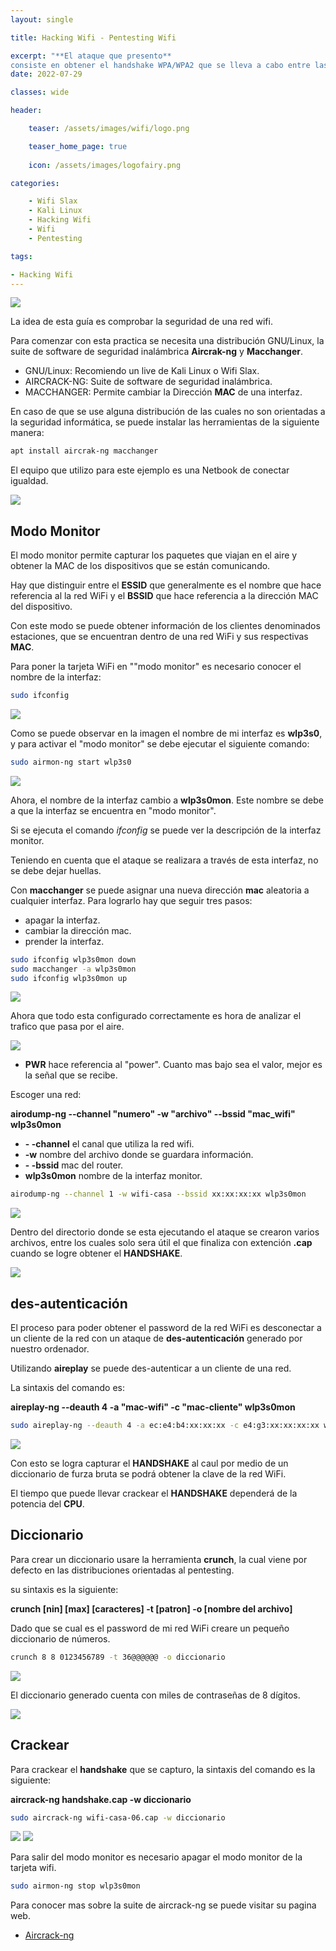 ```yaml
---
layout: single

title: Hacking Wifi - Pentesting Wifi

excerpt: "**El ataque que presento**
consiste en obtener el handshake WPA/WPA2 que se lleva a cabo entre las estaciones (clientes Wi-Fi) y el BSSID (punto de acceso) para intercambiar la clave compartida de cifrado de la red Wi-Fi durante la fase de autenticación, y luego intentar romperlo off-line mediante un diccionario de contraseñas."
date: 2022-07-29

classes: wide

header:

    teaser: /assets/images/wifi/logo.png

    teaser_home_page: true
    
    icon: /assets/images/logofairy.png

categories:

    - Wifi Slax
    - Kali Linux
    - Hacking Wifi
    - Wifi
    - Pentesting

tags:  

- Hacking Wifi
---
```


![](/assets/images/wifi/wallpapers.png)

La idea de esta guía es comprobar la seguridad de una red wifi. 

Para comenzar con esta practica se necesita una distribución GNU/Linux, la suite de software de seguridad inalámbrica **Aircrak-ng** y **Macchanger**.

* GNU/Linux: Recomiendo un live de Kali Linux o Wifi Slax.
* AIRCRACK-NG: Suite de software de seguridad inalámbrica. 
* MACCHANGER: Permite cambiar la Dirección **MAC** de una interfaz.

En caso de que se use alguna distribución de las cuales no son orientadas a la seguridad informática, se puede instalar las herramientas de la siguiente manera:

```bash
apt install aircrak-ng macchanger
```

El equipo que utilizo para este ejemplo es una Netbook de conectar igualdad.


![](/assets/images/wifi/debian.png)


## Modo Monitor

El modo monitor permite capturar los paquetes que viajan en el aire y obtener la MAC de los dispositivos que se están comunicando.

Hay que distinguir entre el **ESSID** que generalmente es el nombre que hace referencia al la red WiFi y el **BSSID** que hace referencia a la dirección MAC del dispositivo.

Con este modo se puede obtener información de los clientes denominados estaciones, que se encuentran dentro de una red WiFi y sus respectivas **MAC**.


Para poner la tarjeta WiFi en ""modo monitor" es necesario conocer el nombre de la interfaz:


```bash
sudo ifconfig
```
![](/assets/images/wifi/ifconfig.png)

Como se puede observar en la imagen el nombre de mi interfaz es **wlp3s0**, y para activar el "modo monitor" se debe ejecutar el siguiente comando:

```bash
sudo airmon-ng start wlp3s0
```
![](/assets/imagen/wifi/monitor.png)

Ahora, el nombre de la interfaz cambio a **wlp3s0mon**. Este nombre se debe a que la interfaz se encuentra en "modo monitor".

Si se ejecuta el comando _ifconfig_ se puede ver la descripción de la interfaz monitor. 

Teniendo en cuenta que el ataque se realizara a través de esta interfaz, no se debe dejar huellas.

Con **macchanger** se puede asignar una nueva dirección **mac** aleatoria a cualquier
interfaz. Para lograrlo hay que seguir tres pasos:

* apagar la interfaz.
* cambiar la dirección mac.
* prender la interfaz.

```bash
sudo ifconfig wlp3s0mon down
sudo macchanger -a wlp3s0mon
sudo ifconfig wlp3s0mon up
```
![](/assets/images/wifi/macchanger.png)

Ahora que todo esta configurado correctamente es hora de analizar el trafico que pasa por el aire.

![](/assets/images/wifi/airodump-ng.png)

* **PWR** hace referencia al "power". Cuanto mas bajo sea el valor, mejor es la señal que se recibe.

Escoger una red:

**airodump-ng --channel "numero" -w "archivo" --bssid "mac_wifi" wlp3s0mon** 

* **- -channel** el canal que utiliza la red wifi.
* **-w** nombre del archivo donde se guardara información.
* **- -bssid** mac del router.
* **wlp3s0mon** nombre de la interfaz monitor.

```bash
airodump-ng --channel 1 -w wifi-casa --bssid xx:xx:xx:xx wlp3s0mon
```
![](/assets/images/wifi/airodump-wifi-casa.png)

Dentro del directorio donde se esta ejecutando el ataque se crearon varios archivos, entre los cuales solo sera útil el que finaliza con extención **.cap** cuando se logre obtener el **HANDSHAKE**.

![](/assets/images/wifi/ls.png)

## des-autenticación

El proceso para poder obtener el password de la red WiFi es desconectar a un cliente de la red con un ataque de **des-autenticación** generado por nuestro ordenador.

Utilizando **aireplay** se puede des-autenticar a un cliente de una red.

La sintaxis del comando es:

**aireplay-ng --deauth 4 -a "mac-wifi" -c "mac-cliente" wlp3s0mon**

```bash
sudo aireplay-ng --deauth 4 -a ec:e4:b4:xx:xx:xx -c e4:g3:xx:xx:xx:xx wlp3s0mon
```

![](/assets/images/wifi/deauth.png)

Con esto se logra capturar el **HANDSHAKE** al caul por medio de un diccionario de furza bruta se podrá obtener la clave de la red WiFi.

El tiempo que puede llevar crackear el **HANDSHAKE** dependerá de la potencia del **CPU**.

## Diccionario

Para crear un diccionario usare la herramienta **crunch**, la cual viene por defecto en las distribuciones orientadas al pentesting.
 
su sintaxis es la siguiente:

**crunch [nin] [max] [caracteres] -t [patron] -o [nombre del archivo]**

Dado que se cual es el password de mi red WiFi creare un pequeño diccionario de números.

```bash
crunch 8 8 0123456789 -t 36@@@@@@ -o diccionario
```

![](/assets/images/wifi/diccionario.png)

El diccionario generado cuenta con miles de contraseñas de 8 dígitos.

![](/assets/images/wifi/diccionario1.png)

## Crackear

Para crackear el **handshake** que se capturo, la sintaxis del comando es la siguiente:

**aircrack-ng handshake.cap -w diccionario**

```bash
sudo aircrack-ng wifi-casa-06.cap -w diccionario
```
![](/assets/images/wifi/crack.png)
![](/assets/images/wifi/crack1.png)

Para salir del modo monitor es necesario apagar el modo monitor de la tarjeta wifi.
 
```bash
sudo airmon-ng stop wlp3s0mon
```

Para conocer mas sobre la suite de aircrack-ng se puede visitar su pagina web.

- [Aircrack-ng](https://www.aircrack-ng.org/)
